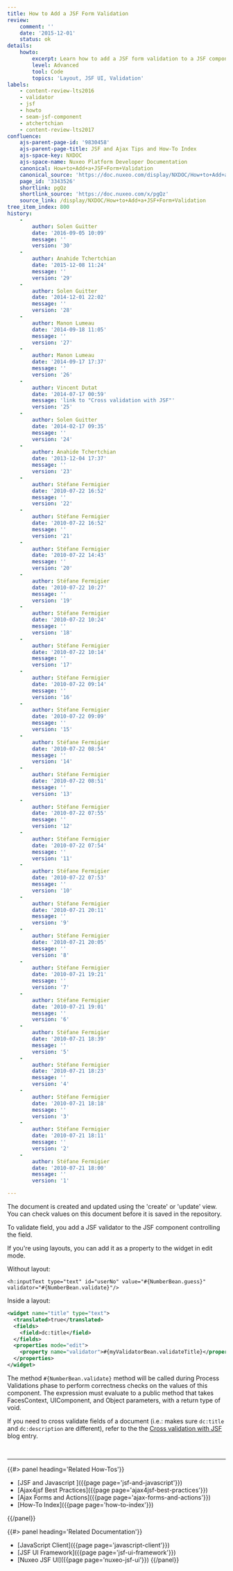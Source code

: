 ```yaml
---
title: How to Add a JSF Form Validation
review:
    comment: ''
    date: '2015-12-01'
    status: ok
details:
    howto:
        excerpt: Learn how to add a JSF form validation to a JSF component to validate a field.
        level: Advanced
        tool: Code
        topics: 'Layout, JSF UI, Validation'
labels:
    - content-review-lts2016
    - validator
    - jsf
    - howto
    - seam-jsf-component
    - atchertchian
    - content-review-lts2017
confluence:
    ajs-parent-page-id: '9830458'
    ajs-parent-page-title: JSF and Ajax Tips and How-To Index
    ajs-space-key: NXDOC
    ajs-space-name: Nuxeo Platform Developer Documentation
    canonical: How+to+Add+a+JSF+Form+Validation
    canonical_source: 'https://doc.nuxeo.com/display/NXDOC/How+to+Add+a+JSF+Form+Validation'
    page_id: '3343526'
    shortlink: pgQz
    shortlink_source: 'https://doc.nuxeo.com/x/pgQz'
    source_link: /display/NXDOC/How+to+Add+a+JSF+Form+Validation
tree_item_index: 800
history:
    -
        author: Solen Guitter
        date: '2016-09-05 10:09'
        message: ''
        version: '30'
    -
        author: Anahide Tchertchian
        date: '2015-12-08 11:24'
        message: ''
        version: '29'
    -
        author: Solen Guitter
        date: '2014-12-01 22:02'
        message: ''
        version: '28'
    -
        author: Manon Lumeau
        date: '2014-09-18 11:05'
        message: ''
        version: '27'
    -
        author: Manon Lumeau
        date: '2014-09-17 17:37'
        message: ''
        version: '26'
    -
        author: Vincent Dutat
        date: '2014-07-17 00:59'
        message: 'link to "Cross validation with JSF"'
        version: '25'
    -
        author: Solen Guitter
        date: '2014-02-17 09:35'
        message: ''
        version: '24'
    -
        author: Anahide Tchertchian
        date: '2013-12-04 17:37'
        message: ''
        version: '23'
    -
        author: Stéfane Fermigier
        date: '2010-07-22 16:52'
        message: ''
        version: '22'
    -
        author: Stéfane Fermigier
        date: '2010-07-22 16:52'
        message: ''
        version: '21'
    -
        author: Stéfane Fermigier
        date: '2010-07-22 14:43'
        message: ''
        version: '20'
    -
        author: Stéfane Fermigier
        date: '2010-07-22 10:27'
        message: ''
        version: '19'
    -
        author: Stéfane Fermigier
        date: '2010-07-22 10:24'
        message: ''
        version: '18'
    -
        author: Stéfane Fermigier
        date: '2010-07-22 10:14'
        message: ''
        version: '17'
    -
        author: Stéfane Fermigier
        date: '2010-07-22 09:14'
        message: ''
        version: '16'
    -
        author: Stéfane Fermigier
        date: '2010-07-22 09:09'
        message: ''
        version: '15'
    -
        author: Stéfane Fermigier
        date: '2010-07-22 08:54'
        message: ''
        version: '14'
    -
        author: Stéfane Fermigier
        date: '2010-07-22 08:51'
        message: ''
        version: '13'
    -
        author: Stéfane Fermigier
        date: '2010-07-22 07:55'
        message: ''
        version: '12'
    -
        author: Stéfane Fermigier
        date: '2010-07-22 07:54'
        message: ''
        version: '11'
    -
        author: Stéfane Fermigier
        date: '2010-07-22 07:53'
        message: ''
        version: '10'
    -
        author: Stéfane Fermigier
        date: '2010-07-21 20:11'
        message: ''
        version: '9'
    -
        author: Stéfane Fermigier
        date: '2010-07-21 20:05'
        message: ''
        version: '8'
    -
        author: Stéfane Fermigier
        date: '2010-07-21 19:21'
        message: ''
        version: '7'
    -
        author: Stéfane Fermigier
        date: '2010-07-21 19:01'
        message: ''
        version: '6'
    -
        author: Stéfane Fermigier
        date: '2010-07-21 18:39'
        message: ''
        version: '5'
    -
        author: Stéfane Fermigier
        date: '2010-07-21 18:23'
        message: ''
        version: '4'
    -
        author: Stéfane Fermigier
        date: '2010-07-21 18:18'
        message: ''
        version: '3'
    -
        author: Stéfane Fermigier
        date: '2010-07-21 18:11'
        message: ''
        version: '2'
    -
        author: Stéfane Fermigier
        date: '2010-07-21 18:00'
        message: ''
        version: '1'

---
```

The document is created and updated using the 'create' or 'update' view. You can check values on this document before it is saved in the repository.

To validate field, you add a JSF validator to the JSF component controlling the field.

If you're using layouts, you can add it as a property to the widget in edit mode.

Without layout:

```
<h:inputText type="text" id="userNo" value="#{NumberBean.guess}" validator="#{NumberBean.validate}"/>

```

Inside a layout:

```xml
<widget name="title" type="text">
  <translated>true</translated>
  <fields>
    <field>dc:title</field>
  </fields>
  <properties mode="edit">
    <property name="validator">#{myValidatorBean.validateTitle}</property>
  </properties>
</widget>

```

The method `#{NumberBean.validate}` method will be called during Process Validations phase to perform correctness checks on the values of this component. The expression must evaluate to a public method that takes FacesContext, UIComponent, and Object parameters, with a return type of void.

If you need to cross validate fields of a document (i.e.: makes sure `dc:title` and `dc:description` are different), refer to the the [Cross validation with JSF](http://blogs.nuxeo.com/development/2009/03/cross-validation-with-jsf/) blog entry.

&nbsp;

* * *

<div class="row" data-equalizer data-equalize-on="medium"><div class="column medium-6">{{#> panel heading='Related How-Tos'}}

- [JSF and Javascript ]({{page page='jsf-and-javascript'}})
- [Ajax4jsf Best Practices]({{page page='ajax4jsf-best-practices'}})
- [Ajax Forms and Actions]({{page page='ajax-forms-and-actions'}})
- [How-To Index]({{page page='how-to-index'}})

{{/panel}}</div><div class="column medium-6">{{#> panel heading='Related Documentation'}}

- [JavaScript Client]({{page page='javascript-client'}})
- [JSF UI Framework]({{page page='jsf-ui-framework'}})
- [Nuxeo JSF UI]({{page page='nuxeo-jsf-ui'}})
{{/panel}}</div></div>
